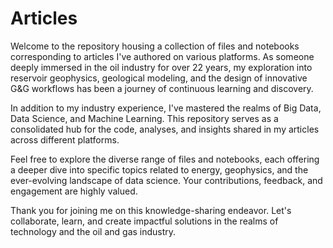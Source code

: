 # Articles

Welcome to the repository housing a collection of files and notebooks corresponding to articles I've authored on various platforms. As someone deeply immersed in the oil industry for over 22 years, my exploration into reservoir geophysics, geological modeling, and the design of innovative G&G workflows has been a journey of continuous learning and discovery.

In addition to my industry experience, I've mastered the realms of Big Data, Data Science, and Machine Learning. This repository serves as a consolidated hub for the code, analyses, and insights shared in my articles across different platforms.

Feel free to explore the diverse range of files and notebooks, each offering a deeper dive into specific topics related to energy, geophysics, and the ever-evolving landscape of data science. Your contributions, feedback, and engagement are highly valued.

Thank you for joining me on this knowledge-sharing endeavor. Let's collaborate, learn, and create impactful solutions in the realms of technology and the oil and gas industry.
